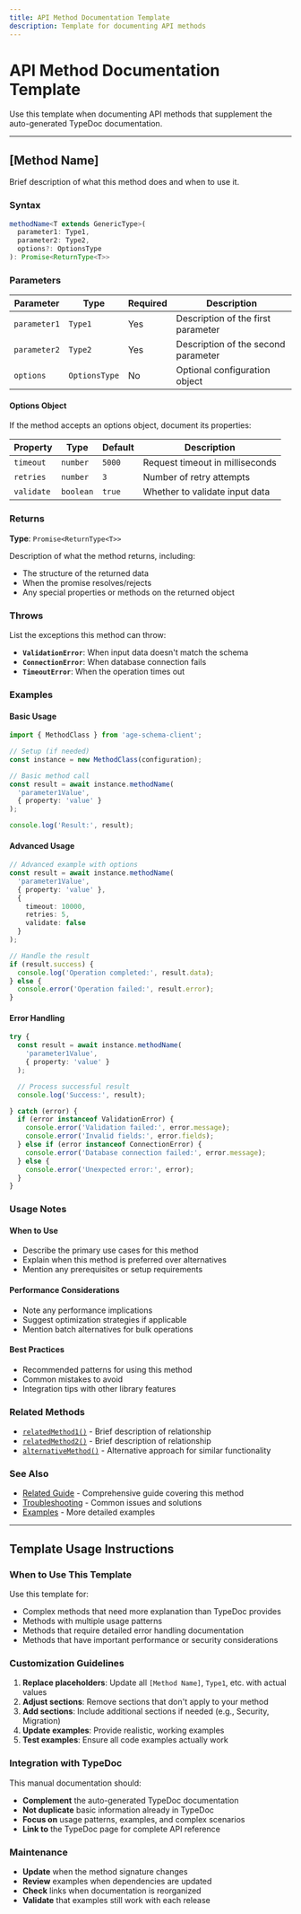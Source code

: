 ```yaml
---
title: API Method Documentation Template
description: Template for documenting API methods
---
```


# API Method Documentation Template

Use this template when documenting API methods that supplement the auto-generated TypeDoc documentation.

---

## [Method Name]

Brief description of what this method does and when to use it.

### Syntax

```typescript
methodName<T extends GenericType>(
  parameter1: Type1,
  parameter2: Type2,
  options?: OptionsType
): Promise<ReturnType<T>>
```

### Parameters

| Parameter | Type | Required | Description |
|-----------|------|----------|-------------|
| `parameter1` | `Type1` | Yes | Description of the first parameter |
| `parameter2` | `Type2` | Yes | Description of the second parameter |
| `options` | `OptionsType` | No | Optional configuration object |

#### Options Object

If the method accepts an options object, document its properties:

| Property | Type | Default | Description |
|----------|------|---------|-------------|
| `timeout` | `number` | `5000` | Request timeout in milliseconds |
| `retries` | `number` | `3` | Number of retry attempts |
| `validate` | `boolean` | `true` | Whether to validate input data |

### Returns

**Type**: `Promise<ReturnType<T>>`

Description of what the method returns, including:
- The structure of the returned data
- When the promise resolves/rejects
- Any special properties or methods on the returned object

### Throws

List the exceptions this method can throw:

- **`ValidationError`**: When input data doesn't match the schema
- **`ConnectionError`**: When database connection fails
- **`TimeoutError`**: When the operation times out

### Examples

#### Basic Usage

```typescript
import { MethodClass } from 'age-schema-client';

// Setup (if needed)
const instance = new MethodClass(configuration);

// Basic method call
const result = await instance.methodName(
  'parameter1Value',
  { property: 'value' }
);

console.log('Result:', result);
```

#### Advanced Usage

```typescript
// Advanced example with options
const result = await instance.methodName(
  'parameter1Value',
  { property: 'value' },
  {
    timeout: 10000,
    retries: 5,
    validate: false
  }
);

// Handle the result
if (result.success) {
  console.log('Operation completed:', result.data);
} else {
  console.error('Operation failed:', result.error);
}
```

#### Error Handling

```typescript
try {
  const result = await instance.methodName(
    'parameter1Value',
    { property: 'value' }
  );

  // Process successful result
  console.log('Success:', result);

} catch (error) {
  if (error instanceof ValidationError) {
    console.error('Validation failed:', error.message);
    console.error('Invalid fields:', error.fields);
  } else if (error instanceof ConnectionError) {
    console.error('Database connection failed:', error.message);
  } else {
    console.error('Unexpected error:', error);
  }
}
```

### Usage Notes

#### When to Use

- Describe the primary use cases for this method
- Explain when this method is preferred over alternatives
- Mention any prerequisites or setup requirements

#### Performance Considerations

- Note any performance implications
- Suggest optimization strategies if applicable
- Mention batch alternatives for bulk operations

#### Best Practices

- Recommended patterns for using this method
- Common mistakes to avoid
- Integration tips with other library features

### Related Methods

- [`relatedMethod1()`](./related-method-1.md) - Brief description of relationship
- [`relatedMethod2()`](./related-method-2.md) - Brief description of relationship
- [`alternativeMethod()`](./alternative-method.md) - Alternative approach for similar functionality

### See Also

- [Related Guide](../guides/related-guide.md) - Comprehensive guide covering this method
- [Troubleshooting](../troubleshooting/method-issues.md) - Common issues and solutions
- [Examples](../../examples/method-examples.md) - More detailed examples

---

## Template Usage Instructions

### When to Use This Template

Use this template for:
- Complex methods that need more explanation than TypeDoc provides
- Methods with multiple usage patterns
- Methods that require detailed error handling documentation
- Methods that have important performance or security considerations

### Customization Guidelines

1. **Replace placeholders**: Update all `[Method Name]`, `Type1`, etc. with actual values
2. **Adjust sections**: Remove sections that don't apply to your method
3. **Add sections**: Include additional sections if needed (e.g., Security, Migration)
4. **Update examples**: Provide realistic, working examples
5. **Test examples**: Ensure all code examples actually work

### Integration with TypeDoc

This manual documentation should:
- **Complement** the auto-generated TypeDoc documentation
- **Not duplicate** basic information already in TypeDoc
- **Focus on** usage patterns, examples, and complex scenarios
- **Link to** the TypeDoc page for complete API reference

### Maintenance

- **Update** when the method signature changes
- **Review** examples when dependencies are updated
- **Check** links when documentation is reorganized
- **Validate** that examples still work with each release
